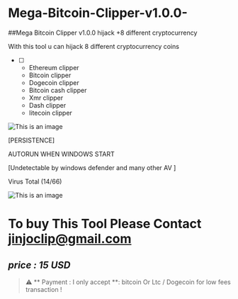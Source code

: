 # Mega-Bitcoin-Clipper-v1.0.0-
##Mega Bitcoin Clipper v1.0.0 hijack  +8 different cryptocurrency 

With this tool u can hijack 8 different  cryptocurrency coins
   - [ ]  - Ethereum clipper
      - Bitcoin clipper
      - Dogecoin clipper
      - Bitcoin cash clipper
      - Xmr clipper
      - Dash clipper
      - litecoin clipper
      
 
 ![This is an image](https://i.ibb.co/Q8Xv9tm/wallpaerbtcliper.png)



[PERSISTENCE]

AUTORUN WHEN WINDOWS START

[Undetectable by windows defender and many other AV ]

Virus Total (14/66)

![This is an image](https://i.ibb.co/XLBzW4B/virustotal1.png)
# To buy This Tool Please Contact jinjoclip@gmail.com <br/>
## *price : 15 USD*
> :warning: ** Payment :  I only accept  **: bitcoin Or Ltc / Dogecoin for low fees transaction !
